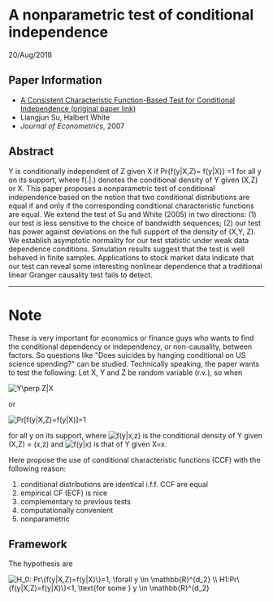 # A nonparametric test of conditional independence
20/Aug/2018

## Paper Information
- [A Consistent Characteristic Function-Based Test for Conditional Independence (original paper link)](https://www.sciencedirect.com/science/article/pii/S0304407606002375)
- Liangjun Su, Halbert White
- _Journal of Econometrics_, 2007

## Abstract
Y is conditionally independent of Z given X if Pr{f(y|X,Z)= f(y|X)} =1 for all y on its support,
where f(.|.) denotes the conditional density of Y given (X,Z) or X. This paper proposes a nonparametric test of conditional independence based on the notion that two conditional distributions are equal if and only if the corresponding conditional characteristic functions are equal. We extend the test of Su and White (2005) in two directions: (1) our test is less sensitive to the choice of bandwidth sequences; (2) our test has power against deviations on the full support of the density of (X,Y, Z). We establish asymptotic normality for our test statistic under weak data dependence conditions. Simulation results suggest that the test is well behaved in finite samples. Applications to stock market data indicate that our test can reveal some interesting nonlinear dependence that a traditional linear Granger causality test fails to detect.

---

# Note
These is very important for economics or finance guys who wants to find the conditional dependency or independency, or non-causality, between factors. So questions like "Does suicides by hanging conditional on US science spending?" can be studied.
Technically speaking, the paper wants to test the following: Let X, Y and Z be random variable (r.v.), so when 

<img src="https://latex.codecogs.com/gif.latex?Y\perp&space;Z|X" title="Y\perp Z|X" />

or 

<img src="https://latex.codecogs.com/gif.latex?Pr[f(y|X,Z)=f(y|X)]=1" title="Pr[f(y|X,Z)=f(y|X)]=1" />

for all y on its support, where <img src="https://latex.codecogs.com/gif.latex?\inline&space;f(y|x,z)" title="f(y|x,z)" /> is the conditional density of Y given (X,Z) = (x,z) and <img src="https://latex.codecogs.com/gif.latex?\inline&space;f(y|x)" title="f(y|x)" /> is that of Y given X=x.

Here propose the use of conditional characteristic functions (CCF) with the following reason:
1. conditional distributions are identical i.f.f. CCF are equal
2. empirical CF (ECF) is nice
3. complementary to previous tests
4. computationally convenient
5. nonparametric


## Framework
The hypothesis are

<img src="https://latex.codecogs.com/gif.latex?\inline&space;H_0:&space;Pr\{f(y|X,Z)=f(y|X)\}=1,&space;\forall&space;y&space;\in&space;\mathbb{R}^{d_2}&space;\\&space;H1:Pr\{f(y|X,Z)=f(y|X)\}<1,&space;\text{for&space;some&space;}&space;y&space;\in&space;\mathbb{R}^{d_2}" title="H_0: Pr\{f(y|X,Z)=f(y|X)\}=1, \forall y \in \mathbb{R}^{d_2} \\ H1:Pr\{f(y|X,Z)=f(y|X)\}<1, \text{for some } y \in \mathbb{R}^{d_2}" />



